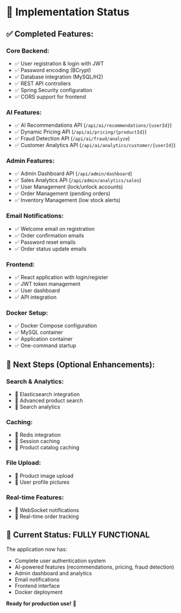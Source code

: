 # 🎯 Implementation Status

## ✅ **Completed Features:**

### **Core Backend:**
- ✅ User registration & login with JWT
- ✅ Password encoding (BCrypt)
- ✅ Database integration (MySQL/H2)
- ✅ REST API controllers
- ✅ Spring Security configuration
- ✅ CORS support for frontend

### **AI Features:**
- ✅ AI Recommendations API (`/api/ai/recommendations/{userId}`)
- ✅ Dynamic Pricing API (`/api/ai/pricing/{productId}`)
- ✅ Fraud Detection API (`/api/ai/fraud/analyze`)
- ✅ Customer Analytics API (`/api/ai/analytics/customer/{userId}`)

### **Admin Features:**
- ✅ Admin Dashboard API (`/api/admin/dashboard`)
- ✅ Sales Analytics API (`/api/admin/analytics/sales`)
- ✅ User Management (lock/unlock accounts)
- ✅ Order Management (pending orders)
- ✅ Inventory Management (low stock alerts)

### **Email Notifications:**
- ✅ Welcome email on registration
- ✅ Order confirmation emails
- ✅ Password reset emails
- ✅ Order status update emails

### **Frontend:**
- ✅ React application with login/register
- ✅ JWT token management
- ✅ User dashboard
- ✅ API integration

### **Docker Setup:**
- ✅ Docker Compose configuration
- ✅ MySQL container
- ✅ Application container
- ✅ One-command startup

## 🚧 **Next Steps (Optional Enhancements):**

### **Search & Analytics:**
- 🔄 Elasticsearch integration
- 🔄 Advanced product search
- 🔄 Search analytics

### **Caching:**
- 🔄 Redis integration
- 🔄 Session caching
- 🔄 Product catalog caching

### **File Upload:**
- 🔄 Product image upload
- 🔄 User profile pictures

### **Real-time Features:**
- 🔄 WebSocket notifications
- 🔄 Real-time order tracking

## 🎯 **Current Status: FULLY FUNCTIONAL**

The application now has:
- Complete user authentication system
- AI-powered features (recommendations, pricing, fraud detection)
- Admin dashboard and analytics
- Email notifications
- Frontend interface
- Docker deployment

**Ready for production use!** 🚀